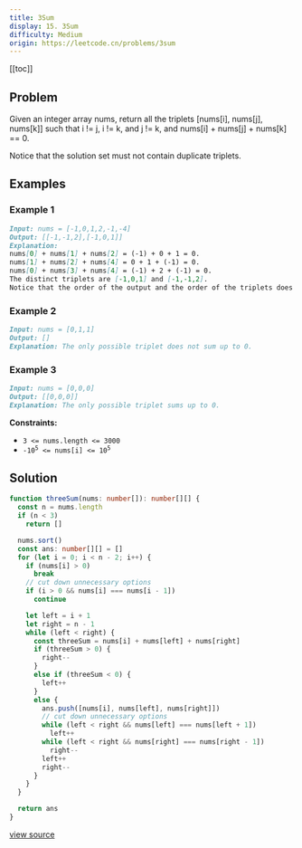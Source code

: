 ```yaml
---
title: 3Sum
display: 15. 3Sum
difficulty: Medium
origin: https://leetcode.cn/problems/3sum
---
```


[[toc]]

## Problem

Given an integer array nums, return all the triplets [nums[i], nums[j], nums[k]] such that i != j, i != k, and j != k, and nums[i] + nums[j] + nums[k] == 0.

Notice that the solution set must not contain duplicate triplets.

## Examples

### Example 1

```md
Input: nums = [-1,0,1,2,-1,-4]
Output: [[-1,-1,2],[-1,0,1]]
Explanation:
nums[0] + nums[1] + nums[2] = (-1) + 0 + 1 = 0.
nums[1] + nums[2] + nums[4] = 0 + 1 + (-1) = 0.
nums[0] + nums[3] + nums[4] = (-1) + 2 + (-1) = 0.
The distinct triplets are [-1,0,1] and [-1,-1,2].
Notice that the order of the output and the order of the triplets does not matter.
```

### Example 2

```md
Input: nums = [0,1,1]
Output: []
Explanation: The only possible triplet does not sum up to 0.
```

### Example 3

```md
Input: nums = [0,0,0]
Output: [[0,0,0]]
Explanation: The only possible triplet sums up to 0.
```

**Constraints:**

- `3 <= nums.length <= 3000`
- <code>-10<sup>5</sup> <= nums[i] <= 10<sup>5</sup></code>

## Solution

```ts
function threeSum(nums: number[]): number[][] {
  const n = nums.length
  if (n < 3)
    return []

  nums.sort()
  const ans: number[][] = []
  for (let i = 0; i < n - 2; i++) {
    if (nums[i] > 0)
      break
    // cut down unnecessary options
    if (i > 0 && nums[i] === nums[i - 1])
      continue

    let left = i + 1
    let right = n - 1
    while (left < right) {
      const threeSum = nums[i] + nums[left] + nums[right]
      if (threeSum > 0) {
        right--
      }
      else if (threeSum < 0) {
        left++
      }
      else {
        ans.push([nums[i], nums[left], nums[right]])
        // cut down unnecessary options
        while (left < right && nums[left] === nums[left + 1])
          left++
        while (left < right && nums[right] === nums[right - 1])
          right--
        left++
        right--
      }
    }
  }

  return ans
}
```

[view source](https://leetcode.cn/problems/3sum)
